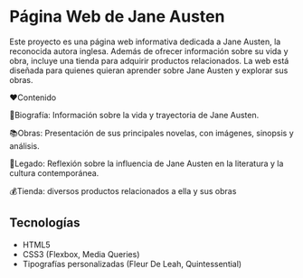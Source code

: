 # Página Web de Jane Austen

Este proyecto es una página web informativa dedicada a Jane Austen, la reconocida autora inglesa. Además de ofrecer información sobre su vida y obra, incluye una tienda para adquirir productos relacionados. La web está diseñada para quienes quieran aprender sobre Jane Austen y explorar sus obras.

❤️Contenido

👩Biografía: Información sobre la vida y trayectoria de Jane Austen.

📚Obras: Presentación de sus principales novelas, con imágenes, sinopsis y análisis.

📖Legado: Reflexión sobre la influencia de Jane Austen en la literatura y la cultura contemporánea.

💰Tienda: diversos productos relacionados a ella y sus obras


## Tecnologías
- HTML5
- CSS3 (Flexbox, Media Queries)
- Tipografías personalizadas (Fleur De Leah, Quintessential)

